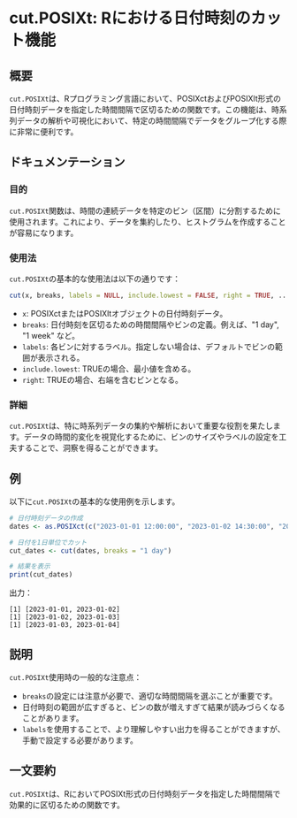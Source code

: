 <!--
Meta Description: # cut.POSIXt: Rにおける日付時刻のカット機能 ## 概要 `cut.POSIXt`は、Rプログラミング言語において、POSIXctおよびPOSIXlt形式の日付時刻データを指定した時間間隔で区切るための関数です。この機能は、時系列データの解析や可視化において、特定の時間間隔でデータをグ...
Meta Keywords: cut, 2023, posixt, breaks, labels
-->

# cut.POSIXt: Rにおける日付時刻のカット機能

## 概要
`cut.POSIXt`は、Rプログラミング言語において、POSIXctおよびPOSIXlt形式の日付時刻データを指定した時間間隔で区切るための関数です。この機能は、時系列データの解析や可視化において、特定の時間間隔でデータをグループ化する際に非常に便利です。

## ドキュメンテーション
### 目的
`cut.POSIXt`関数は、時間の連続データを特定のビン（区間）に分割するために使用されます。これにより、データを集約したり、ヒストグラムを作成することが容易になります。

### 使用法
`cut.POSIXt`の基本的な使用法は以下の通りです：

```R
cut(x, breaks, labels = NULL, include.lowest = FALSE, right = TRUE, ...)
```

- `x`: POSIXctまたはPOSIXltオブジェクトの日付時刻データ。
- `breaks`: 日付時刻を区切るための時間間隔やビンの定義。例えば、"1 day", "1 week" など。
- `labels`: 各ビンに対するラベル。指定しない場合は、デフォルトでビンの範囲が表示される。
- `include.lowest`: TRUEの場合、最小値を含める。
- `right`: TRUEの場合、右端を含むビンとなる。

### 詳細
`cut.POSIXt`は、特に時系列データの集約や解析において重要な役割を果たします。データの時間的変化を視覚化するために、ビンのサイズやラベルの設定を工夫することで、洞察を得ることができます。

## 例
以下に`cut.POSIXt`の基本的な使用例を示します。

```R
# 日付時刻データの作成
dates <- as.POSIXct(c("2023-01-01 12:00:00", "2023-01-02 14:30:00", "2023-01-03 09:15:00"))

# 日付を1日単位でカット
cut_dates <- cut(dates, breaks = "1 day")

# 結果を表示
print(cut_dates)
```

出力：
```
[1] [2023-01-01, 2023-01-02]
[1] [2023-01-02, 2023-01-03]
[1] [2023-01-03, 2023-01-04]
```

## 説明
`cut.POSIXt`使用時の一般的な注意点：
- `breaks`の設定には注意が必要で、適切な時間間隔を選ぶことが重要です。
- 日付時刻の範囲が広すぎると、ビンの数が増えすぎて結果が読みづらくなることがあります。
- `labels`を使用することで、より理解しやすい出力を得ることができますが、手動で設定する必要があります。

## 一文要約
`cut.POSIXt`は、RにおいてPOSIXt形式の日付時刻データを指定した時間間隔で効果的に区切るための関数です。